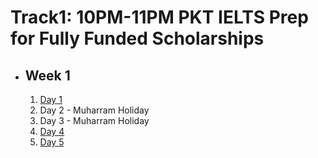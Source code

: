# Track1: 10PM-11PM PKT IELTS Prep for Fully Funded Scholarships

- ## Week 1

   1. [Day 1](https://www.facebook.com/iCodeguru/videos/1012139387318191)
   2. Day 2 - Muharram Holiday
   3. Day 3 - Muharram Holiday
   4. [Day 4](https://www.facebook.com/iCodeguru/videos/1224915671844215)
   5. [Day 5](https://www.facebook.com/iCodeguru/videos/997494225351874)

<!-- - ## Week 2

   1. [Day 1](https://www.facebook.com/iCodeguru/videos/999994308345437)
   2. [Day 2](https://www.facebook.com/iCodeguru/videos/1352714572798861)
   3. [Day 3](https://www.facebook.com/iCodeguru/videos/504387742070945)
   4. [Day 4]()
   5. [Day 5]() -->

<!-- - ## Week 

   1. [Day 1]()
   2. [Day 2]()
   3. [Day 3]()
   4. [Day 4]()
   5. [Day 5]() -->